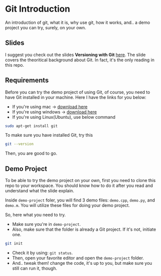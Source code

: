 # Git Introduction

An introduction of git, what it is, why use git, how it works, and.. a demo
project you can try, surely, on your own.

## Slides

I suggest you check out the slides __Versioning with Git__ [here](PITCHME.md).
The slide covers the theoritical background about Git. In fact, it's the only
reading in this repo.

## Requirements

Before you can try the demo project of using Git, of course, you need to have
Git installed in your machine. Here I have the links for you below:

- If you're using mac -> [download here](https://git-scm.com/download/mac)
- If you're using windows -> [download here](https://git-scm.com/download/win)
- If you're using Linux(Ubuntu), use below command

```bash
sudo apt-get install git
```

To make sure you have installed Git, try this

```bash
git --version
```

Then, you are good to go.

## Demo Project

To be able to try the demo project on your own, first you need to clone this
repo to your workspace. You should know how to do it after you read and
understand what the slide explain.

Inside `demo-project` foler, you will find 3 demo files: `demo.cpp`, `demo.py`,
and `demo.m`. You will utilize these files for doing your demo project.

So, here what you need to try.

- Make sure you're in `demo-project`.
- Also, make sure that the folder is already a Git project. If it's not, initiate one.

```bash
git init
```

- Check it by using: `git status`.
- Then, open your favorite editor and open the `demo-project` folder.
- And.. tweak them! change the code, it's up to you, but make sure you still can run it, though.
